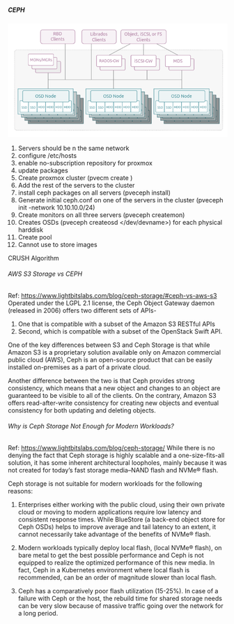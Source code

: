 ##### CEPH

![ceph_cluser](../images/ceph_cluster.PNG)

1. Servers should be n the same network
2. configure /etc/hosts
3. enable no-subscription repository for proxmox
4. update packages
5. Create proxmox cluster (pvecm create <clustername>)
6. Add the rest of the servers to the cluster
7. install ceph packages on all servers (pveceph install)
8. Generate initial ceph.conf on one of the servers in the cluster (pveceph init -network 10.10.10.0/24)
9. Create monitors on all three servers (pveceph createmon)
10. Creates OSDs (pveceph createosd </dev/devname>) for each physical harddisk
11. Create pool 
12. Cannot use to store images

CRUSH Algorithm

###### AWS S3 Storage vs CEPH
Ref: https://www.lightbitslabs.com/blog/ceph-storage/#ceph-vs-aws-s3
Operated under the LGPL 2.1 license, the Ceph Object Gateway daemon (released in 2006) offers two different sets of APIs-

1. One that is compatible with a subset of the Amazon S3 RESTful APIs
2. Second, which is compatible with a subset of the OpenStack Swift API.

One of the key differences between S3 and Ceph Storage is that while Amazon S3 is a proprietary solution available only on Amazon commercial public cloud (AWS), Ceph is an open-source product that can be easily installed on-premises as a part of a private cloud.

Another difference between the two is that Ceph provides strong consistency, which means that a new object and changes to an object are guaranteed to be visible to all of the clients. On the contrary, Amazon S3 offers read-after-write consistency for creating new objects and eventual consistency for both updating and deleting objects.

###### Why is Ceph Storage Not Enough for Modern Workloads?
Ref: https://www.lightbitslabs.com/blog/ceph-storage/
While there is no denying the fact that Ceph storage is highly scalable and a one-size-fits-all solution, it has some inherent architectural loopholes, mainly because it was not created for today’s fast storage media–NAND flash and NVMe® flash.

Ceph storage is not suitable for modern workloads for the following reasons:

1. Enterprises either working with the public cloud, using their own private cloud or moving to modern applications require low latency and consistent response times. While BlueStore (a back-end object store for Ceph OSDs) helps to improve average and tail latency to an extent, it cannot necessarily take advantage of the benefits of NVMe® flash.

2. Modern workloads typically deploy local flash, (local NVMe® flash), on bare metal to get the best possible performance and Ceph is not equipped to realize the optimized performance of this new media. In fact, Ceph in a Kubernetes environment where local flash is recommended, can be an order of magnitude slower than local flash.

3. Ceph has a comparatively poor flash utilization (15-25%). In case of a failure with Ceph or the host, the rebuild time for shared storage needs can be very slow because of massive traffic going over the network for a long period.